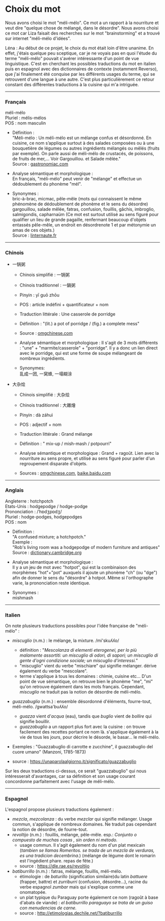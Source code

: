 # Choix du mot

Nous avons choisi le mot "méli-mélo". Ce mot a un rapport à la nourriture et veut dire "quelque chose de mélangé, dans le désordre". Nous avons choisi ce mot car Liza faisait des recherches sur le mot "brainstorming" et a trouvé sur internet "méli-mélo d'idées".

Léna : Au début de ce projet, le choix du mot était loin d'être unanime. En effet, j'étais quelque peu sceptique, car je ne voyais pas en quoi l'étude du terme "méli-mélo" pouvait s'avérer intéressante d'un point de vue linguistique. C'est en cherchant les possibles traductions du mot en italien puis en espagnol avec des dictionnaires de contexte (notamment Reverso), que j'ai finalement été conquise par les différents usages du terme, qui se retrouvent d'une langue à une autre. C'est plus particulièrement ce retour constant des différentes traductions à la cuisine qui m'a intriguée.

---

### Français

méli-mélo<br>
Pluriel : mélis-mélos<br>
POS : nom masculin<br>

- Définition :<br>
"Méli-mélo : Un méli-mélo est un mélange confus et désordonné. En cuisine, ce nom s’applique surtout à des salades composées ou à une bouquetière de légumes ou autres ingrédients mélangés ou mêlés (fruits par exemple). On parle aussi de méli-mélo de crustacés, de poissons, de fruits de mer,… Voir Gargouillou. et Salade mêlée."<br>
Source : [gastronomiac.com](https://www.gastronomiac.com/lexique_culinaire/meli-melo/)<br>

- Analyse sémantique et morphologique :<br>
En français, "méli-mélo" peut venir de "mélange" et effectue un dédoublement du phonème "mél".<br>

- Synonymes :<br>
bric-à-brac, micmac, pêle-mêle (mots qui connaissent le même phénomène de dédoublement de phonème et le sens du désordre)<br>
gargouillou, salade mêlée, fatras, confusion, fouillis, gâchis, imbroglio, salmigondis, capharnaüm (Ce mot est surtout utilisé au sens figuré pour qualifier un lieu de grande pagaille, renfermant beaucoup d'objets entassés pêle-mêle, un endroit en désordrenote 1 et par métonymie un amas de ces objets.)<br>
Source : [linternaute.fr](https://www.linternaute.fr/dictionnaire/fr/synonyme/meli-melo/)<br>


---

### Chinois

- 一锅粥

	- Chinois simplifié : 一锅粥<br>
	- Chinois traditionnel : 一鍋粥<br>
	- Pinyin : yī guō zhōu<br>
	- POS : article indéfini + quantificateur + nom<br>
	- Traduction littérale : Une casserole de porridge<br>

	- Définition : "(lit.) a pot of porridge / (fig.) a complete mess"<br>
	- Source : [omgchinese.com](https://www.omgchinese.com/dictionary/chinese/%E4%B8%80%E9%94%85%E7%B2%A5)<br>
	- Analyse sémantique et morphologique : Il s'agit de 3 mots différents : "une" + "marmite/casserole" + "porridge". Il y a donc un lien direct avec le porridge, qui est une forme de soupe mélangeant de nombreux ingrédients.<br>
	- Synonymes:<br>
	乱成一团, 一窝蜂, 一塌糊涂<br>


- 大杂烩

	- Chinois simplifié : 大杂烩<br>
	- Chinois traditionnel : 大雜燴<br>
	- Pinyin : dà záhuì <br>
	- POS : adjectif + nom<br>
	- Traduction littérale : Grand mélange<br>

	- Définition : " mix-up / mish-mash / potpourri"<br>
	- Analyse sémantique et morphologique : Grand + ragoût. Lien avec la nourriture au sens propre, et utilisé au sens figuré pour parler d'un regroupement disparate d'objets.<br>
	- Sources : [omgchinese.com](https://www.omgchinese.com/dictionary/chinese/%E5%A4%A7%E6%9D%82%E7%83%A9), [baike.baidu.com](https://baike.baidu.com/item/%E5%A4%A7%E6%9D%82%E7%83%A9/7288679)<br>

---

### Anglais

Angleterre : hotchpotch<br>
Etats-Unis : hodgepodge / hodge-podge<br>
Prononciation :  /ˈhɒdʒpɒdʒ/<br>
Pluriel : hodge-podges, hodgepodges<br>
POS : nom<br>

- Définition :<br>
"A confused mixture; a hotchpotch."<br>
Exemple :<br>
"Rob's living room was a hodgepodge of modern furniture and antiques"<br>
Source : [dictionary.cambridge.org](https://dictionary.cambridge.org/fr/dictionnaire/anglais/hodgepodge)<br>

- Analyse sémantique et morphologique :<br>
Il y a un jeu de mot avec "hotpot", qui est la combinaison des morphèmes "hot"+"pot" auxquels il ajoute un phonème "ch" (ou "dge") afin de donner le sens du "désordre" à hotpot. Même si l'orthographe varie, la prononciation reste identique.<br>

- Synonymes :<br>
mishmash<br>

---

### Italien

On note plusieurs traductions  possibles pour l'idée française de "méli-mélo" : 
- *miscuglio* (n.m.) : le mélange, la mixture. /mi'skuʎʎo/
	- définition : "*Mescolanza di elementi eterogenei, per lo più malamente assortiti: un miscuglio di odori, di sapori; un miscuglio di gente d'ogni condizione sociale; un miscuglio d'interessi.*"
	- "miscuglio" vient du verbe "mischiare" qui signifie mélanger. dérive également du verbe "mescolare". 
	- terme s'applique à tous les domaines : chimie, cuisine etc...
D'un point de vue sémantique, on retrouve bien le phonème "me", "mi" qu'on retrouve également dans les mots français. Cependant, *miscuglio* ne traduit pas la notion de désordre de méli-mélo. 

- *guazzabuglio* (n.m.) : ensemble désordonné d'éléments, fourre-tout, méli-mélo. /gwattsa'buʎʎo/
	- *guazza* vient d'*acqua* (eau), tandis que *buglio* vient de *bollire* qui signifie bouillir.
	- *guazzabuglio* a un rapport plus fort avec la cuisine : on trouve facilement des recettes portant ce nom là. s'applique également à la vie de tous les jours, pour décrire le désorde, le basar... le méli-mélo.
- Exemples : "Guazzabuglio di carrotte e zucchine", il guazzabuglio del cuore umano" (Manzoni, 1785-1873)
- source : https://unaparolaalgiorno.it/significato/guazzabuglio

Sur les deux traductions ci-dessus, ce serait "guazzabuglio" qui nous intéresserait d'avantages, car sa définition et son usage courant concordonne parfaitement avec l'usage de méli-mélo.

---

### Espagnol

L'espagnol propose plusieurs traductions également : 

- *mezcla*, *mezcolanza* : du verbe *mezclar* qui signifie mélanger. Usage commun, s'applique de nombreux domaines. Ne traduit pas cependant la notion de désordre, de fourre-tout.
- *revoltijo* (n.m.) : fouillis, mélange, pêle-mêle. esp.: *Conjunto o compuesto de muchas cosas , sin orden ni método.*
	- usage commun. Il s'agit également du nom d'un plat mexicain (*tambien se llamas Romeritos. se trada de un mezcla de verduras, es una tradicion decembrina.*) (mélange de légume dont le romarin est l'ingédient phare. repas de fête.)
	- source : https://dle.rae.es/revoltijo
- *batiburrillo* (n.m.) : fatras, mélange, fouillis, méli-mélo. 
	- étimologie : de *baturillo* (signification similaire)du latin *battuere* (frapper, battre) et *zurriburri* (confusion, désordre...), racine du verbe espagnol _zumbar_ mais qui s'explique comme une onomatopée. 
	- un plat typique du Paraguay porte également ce nom (ragoût à base d'abats de viande) : *el batiburrillo paraguayo se trata de un guiso con menudencias de carne.* 
	- source : http://etimologias.dechile.net/?batiburrillo
